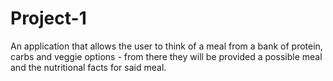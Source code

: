 # Project-1
An application that allows the user to think of a meal from a bank of protein, carbs and veggie options - from there they will be provided a possible meal and the nutritional facts for said meal.
